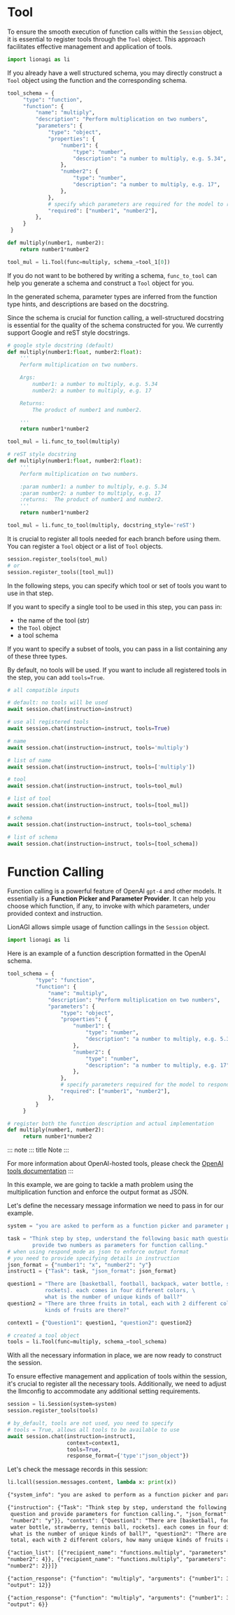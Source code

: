 
# Tool

To ensure the smooth execution of function calls within the `Session`
object, it is essential to register tools through the `Tool` object.
This approach facilitates effective management and application of tools.

``` python
import lionagi as li
```

If you already have a well structured schema, you may directly construct
a `Tool` object using the function and the corresponding schema.

``` python
tool_schema = {
     "type": "function",
     "function": {
         "name": "multiply",
         "description": "Perform multiplication on two numbers",
         "parameters": {
             "type": "object",
             "properties": {
                 "number1": {
                     "type": "number",
                     "description": "a number to multiply, e.g. 5.34",
                 },
                 "number2": {
                     "type": "number",
                     "description": "a number to multiply, e.g. 17",
                 },
             },
             # specify which parameters are required for the model to respond when function calling
             "required": ["number1", "number2"],
         },
     }
 }

def multiply(number1, number2):
    return number1*number2

tool_mul = li.Tool(func=multiply, schema_=tool_1[0])
```

If you do not want to be bothered by writing a schema, `func_to_tool`
can help you generate a schema and construct a `Tool` object for you.

In the generated schema, parameter types are inferred from the function
type hints, and descriptions are based on the docstring.

Since the schema is crucial for function calling, a well-structured
docstring is essential for the quality of the schema constructed for
you. We currently support Google and reST style docstrings.

``` python
# google style docstring (default)
def multiply(number1:float, number2:float):
    '''
    Perform multiplication on two numbers.

    Args:
        number1: a number to multiply, e.g. 5.34
        number2: a number to multiply, e.g. 17

    Returns:
        The product of number1 and number2.

    '''
    return number1*number2

tool_mul = li.func_to_tool(multiply)
```

``` python
# reST style docstring
def multiply(number1:float, number2:float):
    '''
    Perform multiplication on two numbers.

    :param number1: a number to multiply, e.g. 5.34
    :param number2: a number to multiply, e.g. 17
    :returns:  The product of number1 and number2.
    '''
    return number1*number2

tool_mul = li.func_to_tool(multiply, docstring_style='reST')
```

It is crucial to register all tools needed for each branch before using
them. You can register a `Tool` object or a list of `Tool` objects.

``` python
session.register_tools(tool_mul)
# or
session.register_tools([tool_mul])
```

In the following steps, you can specify which tool or set of tools you
want to use in that step.

If you want to specify a single tool to be used in this step, you can
pass in:

-   the name of the tool (str)
-   the `Tool` object
-   a tool schema

If you want to specify a subset of tools, you can pass in a list
containing any of these three types.

By default, no tools will be used. If you want to include all registered
tools in the step, you can add `tools=True`.

``` python
# all compatible inputs

# default: no tools will be used
await session.chat(instruction=instruct)

# use all registered tools
await session.chat(instruction=instruct, tools=True)

# name
await session.chat(instruction=instruct, tools='multiply')

# list of name
await session.chat(instruction=instruct, tools=['multiply'])

# tool
await session.chat(instruction=instruct, tools=tool_mul)

# list of tool
await session.chat(instruction=instruct, tools=[tool_mul])

# schema
await session.chat(instruction=instruct, tools=tool_schema)

# list of schema
await session.chat(instruction=instruct, tools=[tool_schema])
```


# Function Calling

Function calling is a powerful feature of OpenAI `gpt-4` and other
models. It essentially is a **Function Picker and Parameter Provider**.
It can help you choose which function, if any, to invoke with which
parameters, under provided context and instruction.

LionAGI allows simple usage of function callings in the `Session`
object.

``` python
import lionagi as li
```

Here is an example of a function description formatted in the OpenAI
schema.

``` python
tool_schema = {
         "type": "function",
         "function": {
             "name": "multiply",
             "description": "Perform multiplication on two numbers",
             "parameters": {
                 "type": "object",
                 "properties": {
                     "number1": {
                         "type": "number",
                         "description": "a number to multiply, e.g. 5.34",
                     },
                     "number2": {
                         "type": "number",
                         "description": "a number to multiply, e.g. 17",
                     },
                 },
                 # specify parameters required for the model to respond when function calling
                 "required": ["number1", "number2"],
             },
         }
     }

# register both the function description and actual implementation
def multiply(number1, number2):
     return number1*number2
```

::: note
::: title
Note
:::

For more information about OpenAI-hosted tools, please check the [OpenAI
tools
documentation](https://platform.openai.com/docs/assistants/tools/function-calling)
:::

In this example, we are going to tackle a math problem using the
multiplication function and enforce the output format as JSON.

Let\'s define the necessary message information we need to pass in for
our example.

``` python
system = "you are asked to perform as a function picker and parameter provider"

task = "Think step by step, understand the following basic math question and \
        provide two numbers as parameters for function calling."
# when using respond_mode as json to enforce output format
# you need to provide specifying details in instruction
json_format = {"number1": "x", "number2": "y"}
instruct1 = {"Task": task, "json_format": json_format}

question1 = "There are [basketball, football, backpack, water bottle, strawberry, tennis ball, \
            rockets]. each comes in four different colors, \
            what is the number of unique kinds of ball?"
question2 = "There are three fruits in total, each with 2 different colors, how many unique \
            kinds of fruits are there?"

context1 = {"Question1": question1, "question2": question2}

# created a tool object
tools = li.Tool(func=multiply, schema_=tool_schema)
```

With all the necessary information in place, we are now ready to
construct the session.

To ensure effective management and application of tools within the
session, it\'s crucial to register all the necessary tools.
Additionally, we need to adjust the llmconfig to accommodate any
additional setting requirements.

``` python
session = li.Session(system=system)
session.register_tools(tools)
```

``` python
# by_default, tools are not used, you need to specify
# tools = True, allows all tools to be available to use
await session.chat(instruction=instruct1,
                   context=context1,
                   tools=True,
                   response_format={'type':"json_object"})
```

Let's check the message records in this session:

``` python
li.lcall(session.messages.content, lambda x: print(x))
```

``` markdown
{"system_info": "you are asked to perform as a function picker and parameter provider"}

{"instruction": {"Task": "Think step by step, understand the following basic math
 question and provide parameters for function calling.", "json_format": {"number1": "x",
 "number2": "y"}}, "context": {"Question1": "There are [basketball, football, backpack,
 water bottle, strawberry, tennis ball, rockets]. each comes in four different colors,
 what is the number of unique kinds of ball?", "question2": "There are three fruits in
 total, each with 2 different colors, how many unique kinds of fruits are there?"}}

{"action_list": [{"recipient_name": "functions.multiply", "parameters": {"number1": 3,
"number2": 4}}, {"recipient_name": "functions.multiply", "parameters": {"number1": 3,
"number2": 2}}]}

{"action_response": {"function": "multiply", "arguments": {"number1": 3, "number2": 4},
"output": 12}}

{"action_response": {"function": "multiply", "arguments": {"number1": 3, "number2": 2},
"output": 6}}
```
